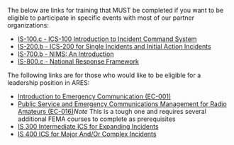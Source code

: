 The below are links for training that MUST be completed if you want to be eligible to participate in specific events with most of our partner organizations:

* [IS-100.c - ICS-100 Introduction to Incident Command System](https://training.fema.gov/is/courseoverview.aspx?code=IS-100.c)
* [IS-200.b - ICS-200 for Single Incidents and Initial Action Incidents](https://training.fema.gov/is/courseoverview.aspx?code=IS-200.b)
* [IS-700.b - NIMS: An Introduction](https://training.fema.gov/is/courseoverview.aspx?code=IS-700.b)
* [IS-800.c - National Response Framework](https://training.fema.gov/is/courseoverview.aspx?code=IS-800.c)

The following links are for those who would like to be eligible for a leadership position in ARES:

* [Introduction to Emergency Communication (EC-001)](http://www.arrl.org/online-course-catalog#)
* [Public Service and Emergency Communications Management for Radio Amateurs (EC-016)](http://www.arrl.org/online-course-catalog)*Note* This is a tough one and requires several additional FEMA courses to complete as prerequisites
* [IS 300 Intermediate ICS for Expanding Incidents](http://www.dhses.ny.gov/training/calendar/?agency=OEM)
* [IS 400 ICS for Major And/Or Complex Incidents](http://www.dhses.ny.gov/training/calendar/?agency=OEM)